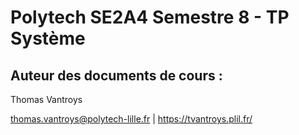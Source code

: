 # Polytech SE2A4 Semestre 8 - TP Système

## Auteur des documents de cours :

Thomas Vantroys

thomas.vantroys@polytech-lille.fr | https://tvantroys.plil.fr/
